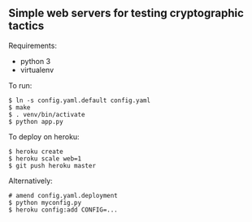 Simple web servers for testing cryptographic tactics
----------------------------------------------------

Requirements:

 - python 3
 - virtualenv


To run:

    $ ln -s config.yaml.default config.yaml
    $ make
    $ . venv/bin/activate
    $ python app.py


To deploy on heroku:

    $ heroku create
    $ heroku scale web=1
    $ git push heroku master

Alternatively:

    # amend config.yaml.deployment
    $ python myconfig.py
    $ heroku config:add CONFIG=...
